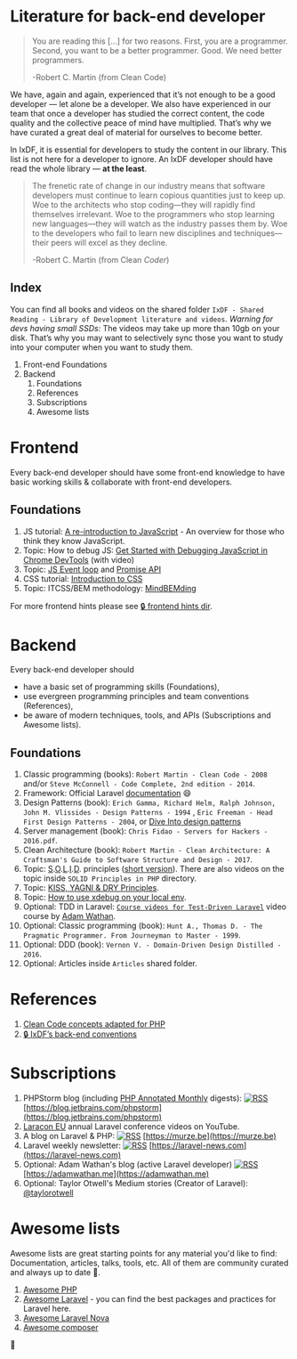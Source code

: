 # Literature for back-end developer

> You are reading this [...] for two reasons. First, you are a programmer. Second, you want to be a better programmer. Good. We need better programmers.
>
> -Robert C. Martin (from Clean Code)

We have, again and again, experienced that it’s not enough to be a good developer — let alone be a developer. We also have
experienced in our team that once a developer has studied the correct content, the code quality and the collective peace of mind
have multiplied. That’s why we have curated a great deal of material for ourselves to become better.

In IxDF, it is essential for developers to study the content in our library. This list is not here for a developer to ignore.
An IxDF developer should have read the whole library — **at the least**.

> The frenetic rate of change in our industry means that software developers must continue to learn copious quantities just to keep up.
> Woe to the architects who stop coding—they will rapidly find themselves irrelevant. Woe to the programmers who stop learning new
> languages—they will watch as the industry passes them by. Woe to the developers who fail to learn new disciplines and techniques—their
> peers will excel as they decline.
>
> -Robert C. Martin (from Clean _Coder_)

## Index

You can find all books and videos on the shared folder `IxDF - Shared Reading - Library of Development literature and videos`.
_Warning for devs having small SSDs:_ The videos may take up more than 10gb on your disk. That’s why
you may want to selectively sync those you want to study into your computer when you want to study them.

1. Front-end Foundations
1. Backend
    1. Foundations
    1. References
    1. Subscriptions
    1. Awesome lists

# Frontend

Every back-end developer should have some front-end knowledge to have basic working skills & collaborate with front-end developers.

## Foundations

1.  JS tutorial:
    [A re-introduction to JavaScript](https://developer.mozilla.org/en-US/docs/Web/JavaScript/A_re-introduction_to_JavaScript) -
    An overview for those who think they know JavaScript.
1.  Topic: How to debug JS: [Get Started with Debugging JavaScript in Chrome DevTools](https://goo.gl/NZxQdD) (with
    video)
1.  Topic:
    [JS Event loop](https://medium.com/@gaurav.pandvia/understanding-javascript-function-executions-tasks-event-loop-call-stack-more-part-1-5683dea1f5ec)
    and [Promise API](https://developers.google.com/web/ilt/pwa/working-with-promises)
1.  CSS tutorial: [Introduction to CSS](https://developer.mozilla.org/en-US/docs/Learn/CSS/Introduction_to_CSS)
1.  Topic: ITCSS/BEM methodology:
    [MindBEMding](https://csswizardry.com/2013/01/mindbemding-getting-your-head-round-bem-syntax/)

For more frontend hints please see [🔒 frontend hints dir](https://github.com/InteractionDesignFoundation/IxDF-web/blob/develop/docs/code/frontend/hints/).

# Backend

Every back-end developer should

-   have a basic set of programming skills (Foundations),
-   use evergreen programming principles and team conventions (References),
-   be aware of modern techniques, tools, and APIs (Subscriptions and Awesome lists).

## Foundations

1. Classic programming (books): `Robert Martin - Clean Code - 2008` and/or
   `Steve McConnell - Code Complete, 2nd edition - 2014`.
2. Framework: Official Laravel [documentation](https://laravel.com/docs/) :smile:
3. Design Patterns (book): `Erich Gamma, Richard Helm, Ralph Johnson, John M. Vlissides - Design Patterns - 1994`
   , `Eric Freeman - Head First Design Patterns - 2004`, or [Dive Into design patterns](https://refactoring.guru/design-patterns/book)
4. Server management (book): `Chris Fidao - Servers for Hackers - 2016.pdf`.
5. Clean Architecture (book): `Robert Martin - Clean Architecture: A Craftsman's Guide to Software Structure and Design - 2017`.
6. Topic:
   [S](https://code.tutsplus.com/tutorials/solid-part-1-the-single-responsibility-principle--net-36074).[O](https://code.tutsplus.com/tutorials/solid-part-2-the-openclosed-principle--net-36600).[L](https://code.tutsplus.com/tutorials/solid-part-3-liskov-substitution-interface-segregation-principles--net-36710).[I](https://code.tutsplus.com/tutorials/solid-part-4-the-dependency-inversion-principle--net-36872).[D](https://code.tutsplus.com/tutorials/solid-part-4-the-dependency-inversion-principle--net-36872).
   principles ([short version](https://jokiruiz.com/software/solid-principles-php/)). There are also videos on the topic inside `SOLID Principles in PHP` directory.
7. Topic:
   [KISS, YAGNI & DRY Principles](https://code.tutsplus.com/tutorials/3-key-software-principles-you-must-understand--net-25161).
8. Topic: [How to use xdebug on your local env](https://deliciousbrains.com/xdebug-advanced-php-debugging/).
9. Optional: TDD in Laravel: [`Course videos for Test-Driven Laravel`](https://course.testdrivenlaravel.com/) video course by [Adam Wathan](https://github.com/adamwathan).
10. Optional: Classic programming (book):
    `Hunt A., Thomas D. - The Pragmatic Programmer. From Journeyman to Master - 1999`.
11. Optional: DDD (book): `Vernon V. - Domain-Driven Design Distilled - 2016`.
12. Optional: Articles inside `Articles` shared folder.

# References

1.  [Clean Code concepts adapted for PHP](clean-code-php.md)
1.  [🔒 IxDF’s back-end conventions](https://github.com/InteractionDesignFoundation/IxDF-web/blob/develop/docs/code/backend/conventions.md)

# Subscriptions

1.  PHPStorm blog (including [PHP Annotated Monthly](https://blog.jetbrains.com/phpstorm/category/php-annotated-monthly/)
    digests):
    [![RSS](https://www.maldonadonoticias.com/beta/images/headers/rss-icon.gif)](https://blog.jetbrains.com/phpstorm/feed/)
    [https://blog.jetbrains.com/phpstorm](https://blog.jetbrains.com/phpstorm)
1.  [Laracon EU](https://www.youtube.com/channel/UCb9XEo_1SDNR8Ucpbktrg5A) annual Laravel conference videos on YouTube.
1.  A blog on Laravel & PHP:
    [![RSS](https://www.maldonadonoticias.com/beta/images/headers/rss-icon.gif)](https://murze.be/feed) [https://murze.be](https://murze.be)
1.  Laravel weekly newsletter:
    [![RSS](https://www.maldonadonoticias.com/beta/images/headers/rss-icon.gif)](https://feed.laravel-news.com/)
    [https://laravel-news.com](https://laravel-news.com)
1.  Optional: Adam Wathan's blog (active Laravel developer)
    [![RSS](https://www.maldonadonoticias.com/beta/images/headers/rss-icon.gif)](https://adamwathan.me/rss)
    [https://adamwathan.me](https://adamwathan.me)
1.  Optional: Taylor Otwell's Medium stories (Creator of Laravel): [@taylorotwell](https://medium.com/@taylorotwell)

# Awesome lists

Awesome lists are great starting points for any material you'd like to find: Documentation, articles, talks,
tools, etc. All of them are community curated and always up to date 🌲.

1.  [Awesome PHP](https://github.com/ziadoz/awesome-php)
1.  [Awesome Laravel](https://github.com/chiraggude/awesome-laravel) - you can find the best packages and practices for
    Laravel here.
1.  [Awesome Laravel Nova](https://github.com/its-awesome/awesome-laravel-nova)
1.  [Awesome composer](https://github.com/jakoch/awesome-composer)

🦄
